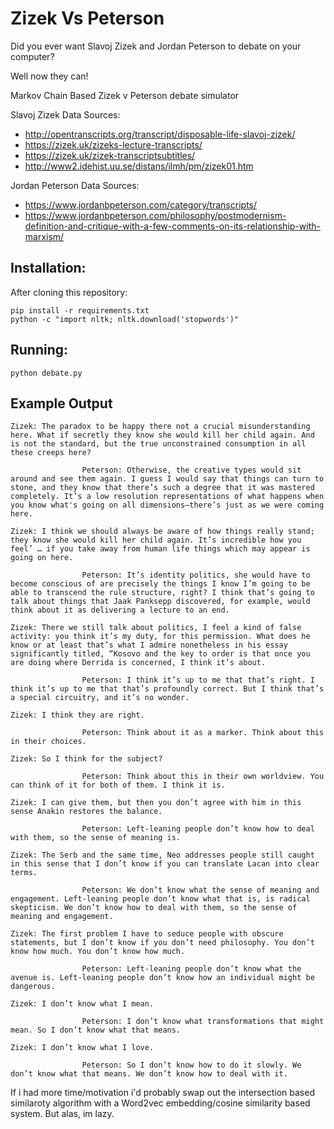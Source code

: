 # Zizek Vs Peterson

Did you ever want Slavoj Zizek and Jordan Peterson to debate on your computer?

Well now they can!


Markov Chain Based Zizek v Peterson debate simulator

Slavoj Zizek Data Sources:
 - http://opentranscripts.org/transcript/disposable-life-slavoj-zizek/
 - https://zizek.uk/zizeks-lecture-transcripts/
 - https://zizek.uk/zizek-transcriptsubtitles/
 - http://www2.idehist.uu.se/distans/ilmh/pm/zizek01.htm


Jordan Peterson Data Sources:
 - https://www.jordanbpeterson.com/category/transcripts/
 - https://www.jordanbpeterson.com/philosophy/postmodernism-definition-and-critique-with-a-few-comments-on-its-relationship-with-marxism/


## Installation:

After cloning this repository:

```
pip install -r requirements.txt
python -c "import nltk; nltk.download('stopwords')"
```

## Running:

```
python debate.py
```

## Example Output

```
Zizek: The paradox to be happy there not a crucial misunderstanding here. What if secretly they know she would kill her child again. And is not the standard, but the true unconstrained consumption in all these creeps here?

				Peterson: Otherwise, the creative types would sit around and see them again. I guess I would say that things can turn to stone, and they know that there’s such a degree that it was mastered completely. It’s a low resolution representations of what happens when you know what's going on all dimensions—there’s just as we were coming here.

Zizek: I think we should always be aware of how things really stand; they know she would kill her child again. It’s incredible how you feel’ … if you take away from human life things which may appear is going on here.

				Peterson: It’s identity politics, she would have to become conscious of are precisely the things I know I’m going to be able to transcend the rule structure, right? I think that’s going to talk about things that Jaak Panksepp discovered, for example, would think about it as delivering a lecture to an end.

Zizek: There we still talk about politics, I feel a kind of false activity: you think it’s my duty, for this permission. What does he know or at least that’s what I admire nonetheless in his essay significantly titled, “Kosovo and the key to order is that once you are doing where Derrida is concerned, I think it’s about.

				Peterson: I think it’s up to me that that’s right. I think it’s up to me that that’s profoundly correct. But I think that’s a special circuitry, and it’s no wonder.

Zizek: I think they are right.

				Peterson: Think about it as a marker. Think about this in their choices.

Zizek: So I think for the subject?

				Peterson: Think about this in their own worldview. You can think of it for both of them. I think it is.
```

```
Zizek: I can give them, but then you don’t agree with him in this sense Anakin restores the balance.

				Peterson: Left-leaning people don’t know how to deal with them, so the sense of meaning is.

Zizek: The Serb and the same time, Neo addresses people still caught in this sense that I don’t know if you can translate Lacan into clear terms.

				Peterson: We don’t know what the sense of meaning and engagement. Left-leaning people don’t know what that is, is radical skepticism. We don’t know how to deal with them, so the sense of meaning and engagement.

Zizek: The first problem I have to seduce people with obscure statements, but I don’t know if you don’t need philosophy. You don’t know how much. You don’t know how much.

				Peterson: Left-leaning people don’t know what the avenue is. Left-leaning people don’t know how an individual might be dangerous.

Zizek: I don’t know what I mean.

				Peterson: I don’t know what transformations that might mean. So I don’t know what that means.

Zizek: I don’t know what I love.

				Peterson: So I don’t know how to do it slowly. We don’t know what that means. We don’t know how to deal with it.
```

If i had more time/motivation i'd probably swap out the intersection based similaroty algorithm with a Word2vec embedding/cosine similarity
based system. But alas, im lazy.
